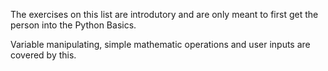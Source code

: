 The exercises on this list are introdutory and are only meant to first get the person into the Python Basics.

Variable manipulating, simple mathematic operations and user inputs are covered by this.